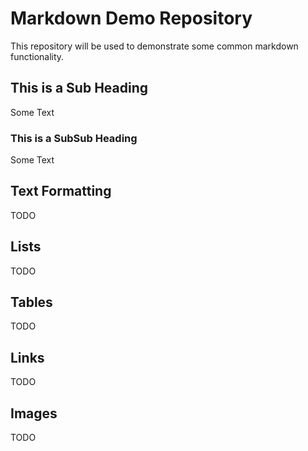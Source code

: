 # Markdown Demo Repository
This repository will be used to demonstrate some common markdown functionality.

## This is a Sub Heading
Some Text

### This is a SubSub Heading
Some Text

## Text Formatting
TODO

## Lists
TODO

## Tables
TODO

## Links
TODO

## Images
TODO
